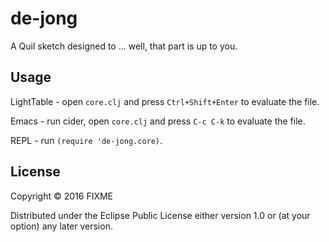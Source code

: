 # de-jong

A Quil sketch designed to ... well, that part is up to you.

## Usage

LightTable - open `core.clj` and press `Ctrl+Shift+Enter` to evaluate the file.

Emacs - run cider, open `core.clj` and press `C-c C-k` to evaluate the file.

REPL - run `(require 'de-jong.core)`.

## License

Copyright © 2016 FIXME

Distributed under the Eclipse Public License either version 1.0 or (at
your option) any later version.
